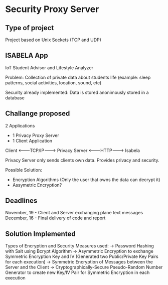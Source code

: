 # Security Proxy Server
## Type of project

Project based on Unix Sockets (TCP and UDP)

## ISABELA App

IoT Student Advisor and Lifestyle Analyzer

Problem: Collection of private data about students life (example: sleep patterns, social activities, location, sound, etc)

Security already implemented: Data is stored anonimously stored in a database

## Challange proposed

2 Applications
- 1 Privacy Proxy Server
- 1 Client Application

Client <---TCP/IP---> Privacy Server <---HTTP---> Isabela

Privacy Server only sends clients own data. Provides privacy and security.

Possible Solution: 
- Encryption Algorithms (Only the user that owns the data can decrypt it)
- Assymetric Encryption?

## Deadlines

November, 19 - Client and Server exchanging plane text messages
December, 16 - Final delivery of code and report

## Solution Implemented

Types of Encryption and Security Measures used:
-> Password Hashing with Salt using Bcrypt Algorithm
-> Asymmetric Encryption to exchange Symmetric Encryption Key and IV (Generated two Public/Private Key Pairs for each execution)
-> Symmetric Encryption of Messages between the Server and the Client
-> Cryptographically-Secure Pseudo-Random Number Generator to create new Key/IV Pair for Symmetric Encryption in each execution
